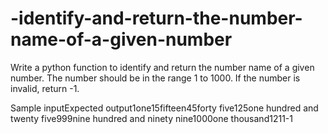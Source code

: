 # -identify-and-return-the-number-name-of-a-given-number

Write a python function to identify and return the number name of a given number. The number should be in the range 1 to 1000. If the number is invalid, return -1.

Sample inputExpected output1one15fifteen45forty five125one hundred and twenty five999nine hundred and ninety nine1000one thousand1211-1

